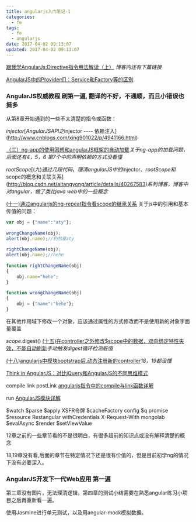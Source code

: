 ```yaml
---
title: angularjs入门笔记-1
categories:
  - fe
tags:
  - fe
  - angularjs
date: 2017-04-02 09:13:07
updated: 2017-04-02 09:13:07
---
```


[跟我学AngularJs:Directive指令用法解读（上）](http://blog.csdn.net/evankaka/article/details/51232895) *博客内还有下篇链接*

[AngularJS中的Provider们：Service和Factory等的区别](https://segmentfault.com/a/1190000003096933)

### AngularJS权威教程 刷第一遍, 翻译的不好，不通顺，而且小错误也挺多

从第8章开始遇到的一些不太清楚的指令或函数：

$injector [AngularJS API之$injector ---- 依赖注入](http://www.cnblogs.com/xing901022/p/4941166.html)


[（三）ng-app的使用困惑和angularJS框架的自动加载](http://blog.csdn.net/aitangyong/article/details/39694579)*关于ng-app的加载问题，后面还有4，5，6*
*第7个中的声明依赖的方式没看懂*

$rootScope [(九)通过几段代码，理清angularJS中的$injector、$rootScope和$scope的概念和关联关系](http://blog.csdn.net/aitangyong/article/details/40267583)*系列博客，博客中对angular，做了类比java web中的一些概念*

[(十一)通过angularjs的ng-repeat指令看scope的继承关系](http://blog.csdn.net/aitangyong/article/details/44086137)
关于js中的引用和基本传值的问题：
```js
var obj = {"name":"aty"};  
              
wrongChangeName(obj);  
alert(obj.name);//仍然是aty
              
rightChangeName(obj);  
alert(obj.name);//hehe
              
function rightChangeName(obj)  
{  
    obj.name="hehe";  
}  
  
function wrongChangeName(obj)  
{  
    obj = {"name":"hehe"};  
}  
```
在其他作用域下修改一个对象，应该通过属性的方式修改而不是使用新的对象字面量覆盖

$scope.$digest() [(十五)在controller之外修改$scope中的数据，双向绑定特性失效，不能自动刷新](http://blog.csdn.net/aitangyong/article/details/45092271)*手动触发digest循环检测脏值*

[ (十八)angularjs中模块bootstrap后,动态注册新的controller](http://blog.csdn.net/aitangyong/article/details/48135961)*18，19都没懂*

[Think in AngularJS：对比jQuery和AngularJS的不同思维模式](http://damoqiongqiu.iteye.com/blog/1926475)

compile
link
postLink
[angularjs指令中的compile与link函数详解](http://www.jb51.net/article/58229.htm)

run [ AngularJS模块详解](http://blog.csdn.net/woxueliuyun/article/details/50962645)

$watch
$parse
$apply
XSFR令牌
$cacheFactory
config
$q
promise
$resource
Restangular
withCredentials
X-Request-With
mongolab
$evalAsync
$render
$setViewValue


12章之前的一些章节看的不是很明白，有很多超前的知识点或没有解释清楚的概念

18,19章没有看,后面的章节在特定情况下还是很有价值的，但是目前初学ng的情况下没有必要深入。

### AngularJS开发下一代Web应用 第一遍

第三章没有图片，无法理清逻辑，第四章的测试小结需要在熟悉angular练习小项目之后再重新看一遍。

使用Jasmine进行单元测试，以及用angular-mock模拟数据。